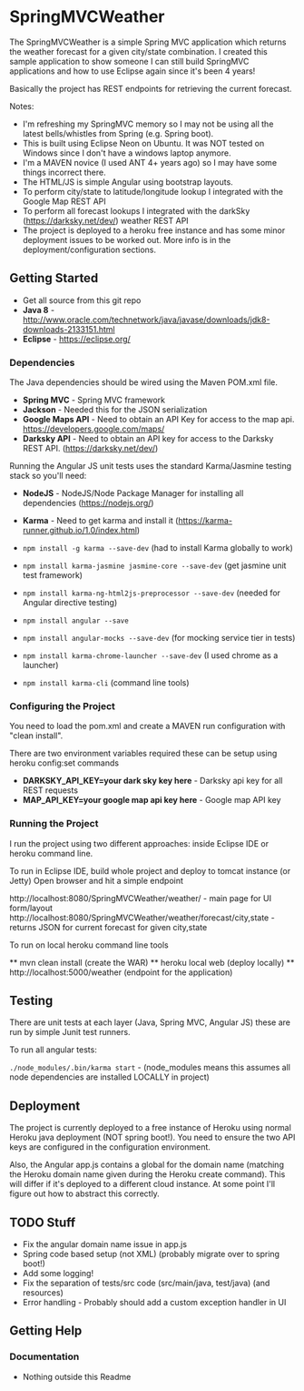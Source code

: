 SpringMVCWeather 
==================

The SpringMVCWeather is a simple Spring MVC application which returns the weather forecast for a given city/state combination. I created this sample application to show someone I can still build SpringMVC applications and how to use Eclipse again since it's been 4 years!

Basically the project has REST endpoints for retrieving the current forecast.

Notes:
* I'm refreshing my SpringMVC memory so I may not be using all the latest bells/whistles from Spring (e.g. Spring boot).
* This is built using Eclipse Neon on Ubuntu. It was NOT tested on Windows since I don't have a windows laptop anymore.
* I'm a MAVEN novice (I used ANT 4+ years ago) so I may have some things incorrect there.
* The HTML/JS is simple Angular using bootstrap layouts.
* To perform city/state to latitude/longitude lookup I integrated with the Google Map REST API
* To perform all forecast lookups I integrated with the darkSky (https://darksky.net/dev/) weather REST API
* The project is deployed to a heroku free instance and has some minor deployment issues to be worked out. More info is in the deployment/configuration sections.

## Getting Started

* Get all source from this git repo
* **Java 8** - http://www.oracle.com/technetwork/java/javase/downloads/jdk8-downloads-2133151.html
* **Eclipse** - https://eclipse.org/


### Dependencies
The Java dependencies should be wired using the Maven POM.xml file.
* **Spring MVC** - Spring MVC framework
* **Jackson** - Needed this for the JSON serialization
* **Google Maps API** - Need to obtain an API Key for access to the map api. https://developers.google.com/maps/
* **Darksky API** - Need to obtain an API key for access to the Darksky REST API. (https://darksky.net/dev/)

Running the Angular JS unit tests uses the standard Karma/Jasmine testing stack so you'll need:
* **NodeJS** - NodeJS/Node Package Manager for installing all dependencies (https://nodejs.org/)
* **Karma** - Need to get karma and install it (https://karma-runner.github.io/1.0/index.html)

* `npm install -g karma --save-dev` (had to install Karma globally to work)
* `npm install karma-jasmine jasmine-core --save-dev` (get jasmine unit test framework)
* `npm install karma-ng-html2js-preprocessor --save-dev` (needed for Angular directive testing)
* `npm install angular --save`
* `npm install angular-mocks --save-dev` (for mocking service tier in tests)
* `npm install karma-chrome-launcher --save-dev` (I used chrome as a launcher)
* `npm install karma-cli` (command line tools)


### Configuring the Project

You need to load the pom.xml and create a MAVEN run configuration with "clean install".

There are two environment variables required these can be setup using heroku config:set commands

* **DARKSKY_API_KEY=your dark sky key here** - Darksky api key for all REST requests  
* **MAP_API_KEY=your google map api key here** - Google map API key 


### Running the Project

I run the project using two different approaches: inside Eclipse IDE or heroku command line.

To run in Eclipse IDE, build whole project and deploy to tomcat instance (or Jetty)
Open browser and hit a simple endpoint

http://localhost:8080/SpringMVCWeather/weather/ - main page for UI form/layout
http://localhost:8080/SpringMVCWeather/weather/forecast/city,state - returns JSON for current forecast for given city,state

To run on local heroku command line tools

** mvn clean install (create the WAR)
** heroku local web (deploy locally)
** http://localhost:5000/weather (endpoint for the application)

## Testing

There are unit tests at each layer (Java, Spring MVC, Angular JS) these are run by simple Junit test runners.

To run all angular tests:

`./node_modules/.bin/karma start`  - (node_modules means this assumes all node dependencies are installed LOCALLY in project)


## Deployment

The project is currently deployed to a free instance of Heroku using normal Heroku java deployment (NOT spring boot!). You need to ensure the two API keys are configured in the configuration environment.

Also, the Angular app.js contains a global for the domain name (matching the Heroku domain name given during the Heroku create command). This will differ if it's deployed to a different cloud instance. At some point I'll figure out how to 
abstract this correctly.


## TODO Stuff

* Fix the angular domain name issue in app.js
* Spring code based setup (not XML) (probably migrate over to spring boot!)
* Add some logging!
* Fix the separation of tests/src code (src/main/java, test/java) (and resources)
* Error handling - Probably should add a custom exception handler in UI

## Getting Help

### Documentation

* Nothing outside this Readme
